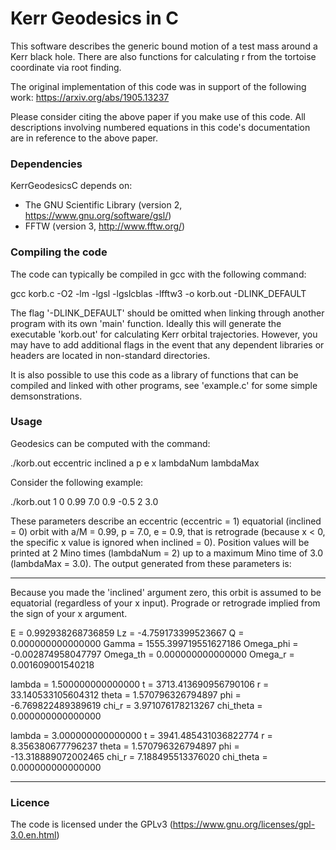 # Kerr Geodesics in C

This software describes the generic bound motion of a test mass around a Kerr black hole. There are also functions for calculating r from the tortoise coordinate via root finding.

The original implementation of this code was in support of the following work:
https://arxiv.org/abs/1905.13237

Please consider citing the above paper if you make use of this code. All descriptions involving numbered equations in this code's documentation are in reference to the above paper.

### Dependencies

KerrGeodesicsC depends on:

- The GNU Scientific Library (version 2, https://www.gnu.org/software/gsl/)
- FFTW (version 3, http://www.fftw.org/)

### Compiling the code

The code can typically be compiled in gcc with the following command:

gcc korb.c -O2 -lm -lgsl -lgslcblas -lfftw3 -o korb.out -DLINK_DEFAULT

The flag '-DLINK_DEFAULT' should be omitted when linking through another program with its own 'main' function. Ideally this will generate the executable 'korb.out' for calculating Kerr orbital trajectories. However, you may have to add additional flags in the event that any dependent libraries or headers are located in non-standard directories.

It is also possible to use this code as a library of functions that can be compiled and linked with other programs, see 'example.c' for some simple demsonstrations.

### Usage

Geodesics can be computed with the command:

./korb.out eccentric inclined a p e x lambdaNum lambdaMax

Consider the following example:

./korb.out 1 0 0.99 7.0 0.9 -0.5 2 3.0

These parameters describe an eccentric (eccentric = 1) equatorial (inclined = 0) orbit with a/M = 0.99, p = 7.0, e = 0.9, that is retrograde (because x < 0, the specific x value is ignored when inclined = 0). Position values will be printed at 2 Mino times (lambdaNum = 2) up to a maximum Mino time of 3.0 (lambdaMax = 3.0). The output generated from these parameters is:

______________________________________________
Because you made the 'inclined' argument zero, this orbit is assumed to be equatorial (regardless of your x input). Prograde or retrograde implied from the sign of your x argument.

E = 0.992938268736859
Lz = -4.759173399523667
Q = 0.000000000000000
Gamma = 1555.399719551627186
Omega_phi = -0.002874958047797
Omega_th = 0.000000000000000
Omega_r = 0.001609001540218


   lambda = 1.500000000000000
t = 3713.413690956790106
r = 33.140533105604312
theta = 1.570796326794897
phi = -6.769822489389619
chi_r = 3.971076178213267
chi_theta = 0.000000000000000


   lambda = 3.000000000000000
t = 3941.485431036822774
r = 8.356380677796237
theta = 1.570796326794897
phi = -13.318889072002465
chi_r = 7.188495513376020
chi_theta = 0.000000000000000
____________________________________________

### Licence

The code is licensed under the GPLv3 (https://www.gnu.org/licenses/gpl-3.0.en.html)




